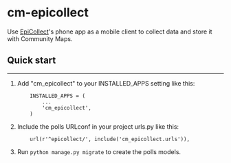 # cm-epicollect


Use [EpiCollect](http://www.epicollect.net/)'s phone app as a mobile client to collect data and store it with Community Maps. 

## Quick start

-----------

1. Add "cm\_epicollect" to your INSTALLED_APPS setting like this:

    ```
        INSTALLED_APPS = (
            ...
            'cm_epicollect',
        )
    ```

2. Include the polls URLconf in your project urls.py like this:

    ```
        url(r'^epicollect/', include('cm_epicollect.urls')),
    ```

3. Run `python manage.py migrate` to create the polls models.
